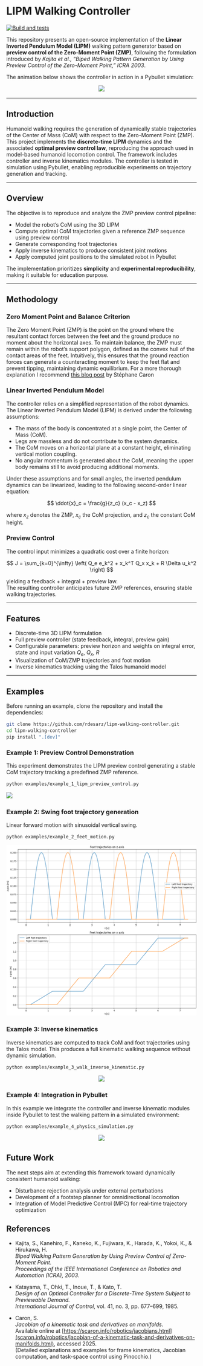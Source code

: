 # LIPM Walking Controller

[![Build and tests](https://github.com/rdesarz/lipm-walking-controller/actions/workflows/build.yml/badge.svg)](https://github.com/rdesarz/lipm-walking-controller/actions/workflows/build.yml)

This repository presents an open-source implementation of the **Linear Inverted Pendulum Model (LIPM)** walking pattern 
generator based on **preview control of the Zero-Moment Point (ZMP)**, following the formulation introduced 
by _Kajita et al., “Biped Walking Pattern Generation by Using Preview Control of the Zero-Moment Point,” ICRA 2003_.

The animation below shows the controller in action in a Pybullet simulation:

<p align="center">
  <img src="img/physics_simulation.gif" />
</p>


---

## Introduction

Humanoid walking requires the generation of dynamically stable trajectories of the Center of Mass (CoM) with 
respect to the Zero-Moment Point (ZMP). This project implements the **discrete-time LIPM** dynamics and 
the associated **optimal preview control law**, reproducing the approach used in model-based humanoid locomotion 
control. The framework includes controller and inverse kinematics modules. The controller is tested in simulation using 
Pybullet, enabling reproducible experiments on trajectory generation and tracking. 

---

## Overview

The objective is to reproduce and analyze the ZMP preview control pipeline:

- Model the robot’s CoM using the 3D LIPM
- Compute optimal CoM trajectories given a reference ZMP sequence using preview control 
- Generate corresponding foot trajectories
- Apply inverse kinematics to produce consistent joint motions
- Apply computed joint positions to the simulated robot in Pybullet

The implementation prioritizes **simplicity** and **experimental reproducibility**, making it suitable for education
purpose.

---

## Methodology

### Zero Moment Point and Balance Criterion

The Zero Moment Point (ZMP) is the point on the ground where the resultant contact forces between the feet and the 
ground produce no moment about the horizontal axes. To maintain balance, the ZMP must remain within the robot’s support 
polygon, defined as the convex hull of the contact areas of the feet. Intuitively, this ensures that the ground reaction
forces can generate a counteracting moment to keep the feet flat and prevent tipping, maintaining dynamic equilibrium.
For a more thorough explanation I recommend [this blog post](https://scaron.info/robotics/zero-tilting-moment-point.html) by Stéphane Caron

### Linear Inverted Pendulum Model

The controller relies on a simplified representation of the robot dynamics.  
The Linear Inverted Pendulum Model (LIPM) is derived under the following assumptions:

* The mass of the body is concentrated at a single point, the Center of Mass (CoM).  
* Legs are massless and do not contribute to the system dynamics.  
* The CoM moves on a horizontal plane at a constant height, eliminating vertical motion coupling.  
* No angular momentum is generated about the CoM, meaning the upper body remains still to avoid producing additional moments.

Under these assumptions and for small angles, the inverted pendulum dynamics can be linearized, leading to the following second-order linear equation:

$$
\ddot{x}_c = \frac{g}{z_c} (x_c - x_z)
$$

where $x_z$ denotes the ZMP, $x_c$ the CoM projection, and $z_c$ the constant CoM height.

### Preview Control

The control input minimizes a quadratic cost over a finite horizon:

$$
J = \sum_{k=0}^{\infty} \left( Q_e e_k^2 + x_k^T Q_x x_k + R \Delta u_k^2 \right)
$$

yielding a feedback + integral + preview law.  
The resulting controller anticipates future ZMP references, ensuring stable walking trajectories.

---

## Features

- Discrete-time 3D LIPM formulation  
- Full preview controller (state feedback, integral, preview gain)  
- Configurable parameters: preview horizon and weights on integral error, state and input variation $Q_e$, $Q_x$, $R$  
- Visualization of CoM/ZMP trajectories and foot motion  
- Inverse kinematics tracking using the Talos humanoid model  

---


## Examples

Before running an example, clone the repository and install the dependencies:

```bash
git clone https://github.com/rdesarz/lipm-walking-controller.git
cd lipm-walking-controller
pip install ".[dev]"
```

### Example 1: Preview Control Demonstration

This experiment demonstrates the LIPM preview control generating a stable CoM trajectory tracking a predefined ZMP reference.

```bash
python examples/example_1_lipm_preview_control.py
```

![](img/preview_control.gif)

### Example 2: Swing foot trajectory generation 

Linear forward motion with sinusoidal vertical swing.

```bash
python examples/example_2_feet_motion.py
```

<img src="img/foot_motion.png">

### Example 3: Inverse kinematics

Inverse kinematics are computed to track CoM and foot trajectories using the Talos model.
This produces a full kinematic walking sequence without dynamic simulation.

```bash
python examples/example_3_walk_inverse_kinematic.py
```

<p align="center">
  <img src="img/inverse_kinematic.gif" />
</p>

### Example 4: Integration in Pybullet

In this example we integrate the controller and inverse kinematic modules inside Pybullet to test the walking pattern in
a simulated environment:

```bash
python examples/example_4_physics_simulation.py
```

<p align="center">
  <img src="img/physics_simulation.gif" />
</p>


## Future Work

The next steps aim at extending this framework toward dynamically consistent humanoid walking:

* Disturbance rejection analysis under external perturbations
* Development of a footstep planner for omnidirectional locomotion 
* Integration of Model Predictive Control (MPC) for real-time trajectory optimization

## References

- Kajita, S., Kanehiro, F., Kaneko, K., Fujiwara, K., Harada, K., Yokoi, K., & Hirukawa, H.  
  *Biped Walking Pattern Generation by Using Preview Control of Zero-Moment Point.*  
  *Proceedings of the IEEE International Conference on Robotics and Automation (ICRA), 2003.*

- Katayama, T., Ohki, T., Inoue, T., & Kato, T.  
  *Design of an Optimal Controller for a Discrete-Time System Subject to Previewable Demand.*  
  *International Journal of Control*, vol. 41, no. 3, pp. 677–699, 1985.

- Caron, S.  
  *Jacobian of a kinematic task and derivatives on manifolds.*  
  Available online at  [https://scaron.info/robotics/jacobians.html](scaron.info/robotics/jacobian-of-a-kinematic-task-and-derivatives-on-manifolds.html), accessed 2025.  
  (Detailed explanations and examples for frame kinematics, Jacobian computation, and task-space control using Pinocchio.)
